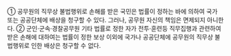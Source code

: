 ① 공무원의 직무상 불법행위로 손해를 받은 국민은 법률이 정하는 바에 의하여 국가 또는 공공단체에 배상을 청구할 수 있다. 그러나, 공무원 자신의 책임은 면제되지 아니한다.
② 군인·군속·경찰공무원 기타 법률로 정한 자가 전투·훈련등 직무집행과 관련하여 받은 손해에 대하여는 법률이 정한 보상 이외에 국가나 공공단체에 공무원의 직무상 불법행위로 인한 배상은 청구할 수 없다.

